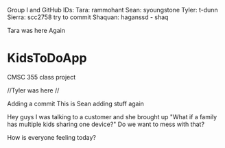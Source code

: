 Group I and GitHub IDs:
Tara: rammohant
Sean: syoungstone
Tyler: t-dunn
Sierra: scc2758 try to commit
Shaquan: haganssd - shaq

Tara was here 
Again
# KidsToDoApp
CMSC 355 class project

//Tyler was here
//

Adding a commit
This is Sean adding stuff again

Hey guys I was talking to a customer and she brought up "What if a family has multiple kids sharing one device?"
Do we want to mess with that?

How is everyone feeling today?
